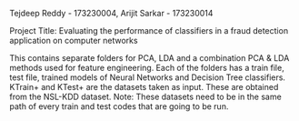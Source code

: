 Tejdeep Reddy - 173230004, 
Arijit Sarkar - 173230014

Project Title: Evaluating the performance of classifiers in a fraud detection application on computer networks

This contains separate folders for PCA, LDA and a combination PCA & LDA methods used for feature engineering. Each of the folders has a train file, test file, trained models of Neural Networks and Decision Tree classifiers. KTrain+ and KTest+ are the datasets taken as input. These are obtained from the NSL-KDD dataset. 
Note: These datasets need to be in the same path of every train and test codes that are going to be run.
